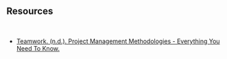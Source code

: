 ## Resources 

<br>

- [Teamwork. (n.d.). Project Management Methodologies - Everything You Need To Know.](https://www.teamwork.com/project-management-guide/project-management-methodologies/)